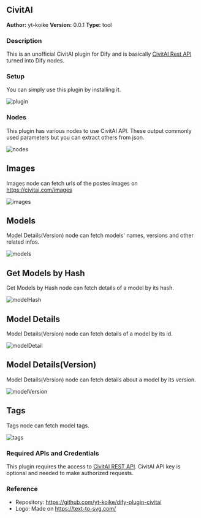 ## CivitAI

**Author:** yt-koike
**Version:** 0.0.1
**Type:** tool

### Description

This is an unofficial CivitAI plugin for Dify and is basically [CivitAI Rest API](https://developer.civitai.com/docs/api/public-rest) turned into Dify nodes.

### Setup

You can simply use this plugin by installing it.

![plugin](_assets/plugin.png)

### Nodes

This plugin has various nodes to use CivitAI API.
These output commonly used parameters but you can extract others from json.

![nodes](_assets/nodes.png)

## Images

Images node can fetch urls of the postes images on https://civitai.com/images

![images](_assets/images.png)

## Models

Model Details(Version) node can fetch models' names, versions and other related infos.

![models](_assets/models.png)

## Get Models by Hash
Get Models by Hash node can fetch details of a model by its hash.

![modelHash](_assets/modelHash.png)

## Model Details
Model Details(Version) node can fetch details of a model by its id.

![modelDetail](_assets/modelDetails.png)

## Model Details(Version)

Model Details(Version) node can fetch details about a model by its version.

![modelVersion](_assets/modelVersion.png)

## Tags

Tags node can fetch model tags.

![tags](_assets/tags.png)

### Required APIs and Credentials

This plugin requires the access to [CivitAI REST API](https://developer.civitai.com/docs/category/api).
CivitAI API key is optional and needed to make authorized requests.

### Reference

* Repository: https://github.com/yt-koike/dify-plugin-civitai
* Logo: Made on https://text-to-svg.com/
